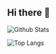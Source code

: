 ## Hi there 👋

![Github Stats](https://github-readme-stats.vercel.app/api?username=Liao-elevens&show_icons=true)

![Top Langs](https://github-readme-stats.vercel.app/api/top-langs/?username=Liao-elevens&layout=compact)
